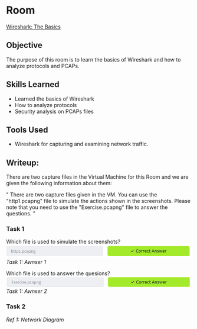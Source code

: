 # Room

<a href="https://tryhackme.com/r/room/wiresharkthebasics " target="_blank">Wireshark: The Basics</a>

## Objective

The purpose of this room is to learn the basics of Wireshark and how to analyze protocols and PCAPs.

## Skills Learned

- Learned the basics of Wireshark
- How to analyze protocols
- Security analysis on PCAPs files

## Tools Used

- Wireshark for capturing and examining network traffic.

## Writeup:

There are two capture files in the Virtual Machine for this Room and we are given the following information about them:

"
There are two capture files given in the VM. You can use the "http1.pcapng" file to simulate the actions shown in the screenshots. Please note that you need to use the "Exercise.pcapng" file to answer the questions.
"

### Task 1

Which file is used to simulate the screenshots?
![alt text](image.png)
_Task 1: Awnser 1_

Which file is used to answer the quesions?
![alt text](image-1.png)
_Task 1: Awnser 2_

### Task 2

_Ref 1: Network Diagram_
